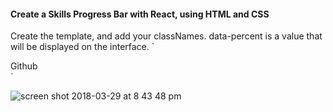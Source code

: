 #### Create a Skills Progress Bar with React, using HTML and CSS

Create the template, and add your classNames.
data-percent is a value that will be displayed on the interface.
`
<div className="wrap">
  <div className="bar_wrap">
    <label>Github</label>
    <div className="bar">
      <div className="inner_bar github-75" data-percent="75%" />
    </div>
  </div>
</div>
`


![screen shot 2018-03-29 at 8 43 48 pm](https://user-images.githubusercontent.com/31966603/38120975-fb631316-3391-11e8-9674-cc05eca53085.png)

